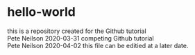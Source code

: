 # hello-world
this is a repository created for the Github tutorial  
Pete Neilson 2020-03-31 competing Github tutorial  
Pete Neilson 2020-04-02 this file can be editied at a later date.  
